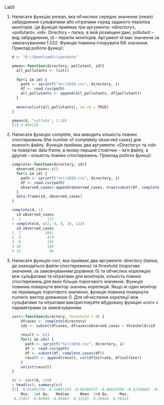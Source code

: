 Lab5

1. Написати функцію pmean, яка обчислює середнє значення (mean) забруднення сульфатами або нітратами серед заданого переліка моніторів. Ця функція приймає три аргументи: «directory», «pollutant», «id». Directory – папка, в якій розміщені дані, pollutant – вид забруднення, id – перелік моніторів. Аргумент id має значення за замовчуванням 1:332. Функція повинна ігнорувати NA значення. Приклад роботи функції:


	```r
	d <- "D:\\Downloads\\specdata"
	
	pmean<-function(directory, pollutant, id){
	  all_pollutants <- list()
	  
	  for(i in id) {
	    path <- sprintf("%s\\%03d.csv", directory, i)
	    df <- read.csv(path)
	    all_pollutants <- append(all_pollutants, df[pollutant])
	  }
	  
	  mean(unlist(all_pollutants), na.rm = TRUE)
	}
	
	pmean(d, "sulfate", 1:10)
	[1] 4.064128
	```
2. Написати функцію complete, яка виводить кількість повних спостережень (the number of completely observed cases) для кожного файлу. Функція приймає два аргументи: «Directory» та «id» та повертає data frame, в якому перший стовпчик – ім’я файлу, а другий – кількість повних спостережень. Приклад роботи функції:


	```r
	complete<-function(directory, id){
	  observed_cases<-c()
	  for(i in id) {
	    path <- sprintf("%s\\%03d.csv", directory, i)
	    df <- read.csv(path)
	    observed_cases<-append(observed_cases, nrow(subset(df, complete.cases(df))))
	  }
	  data.frame(id, observed_cases)
	}
	
	complete(d, 1)
	  id observed_cases
	1  1            117
	> complete(d, c(2, 4, 8, 10, 12))
	  id observed_cases
	1  2           1041
	2  4            474
	3  8            192
	4 10            148
	5 12             96
	```
3. Написати функцію corr, яка приймає два аргументи: directory (папка, де знаходяться файли спостережень) та threshold (порогове значення, за замовчуванням дорівнює 0) та обчислює кореляцію між сульфатами та нітратами для моніторів, кількість повних спостережень для яких більше порогового значення. Функція повинна повернути вектор значень кореляцій. Якщо ні один монітор не перевищує порогового значення, функція повинна повернути numeric вектор довжиною 0. Для обчислення кореляції між сульфатами та нітратами використовуйте вбудовану функцію «cor» з параметрами за замовчуванням.

	```r
	corr<-function(directory, threshold = 0) {
	    dfcases <- complete(directory)
	    ids <- subset(dfcases, dfcases$observed_cases > threshold)$id
	    
	    result <- c()
	    for(i in ids) {
	      path <- sprintf("%s\\%03d.csv", directory, i)
	      df <- read.csv(path)
	      df <- subset(df, complete.cases(df))
	      result <- append(result, cor(df$nitrate, df$sulfate))
	    }
	    unlist(result)
	}
	
	cr <- corr(d, 150)
	> head(cr); summary(cr)
	[1] -0.01895754 -0.14051254 -0.04389737 -0.06815956 -0.12350667 -0.07588814
	    Min.  1st Qu.   Median     Mean  3rd Qu.     Max. 
	-0.21057 -0.04999  0.09463  0.12525  0.26844  0.76313 
	```

